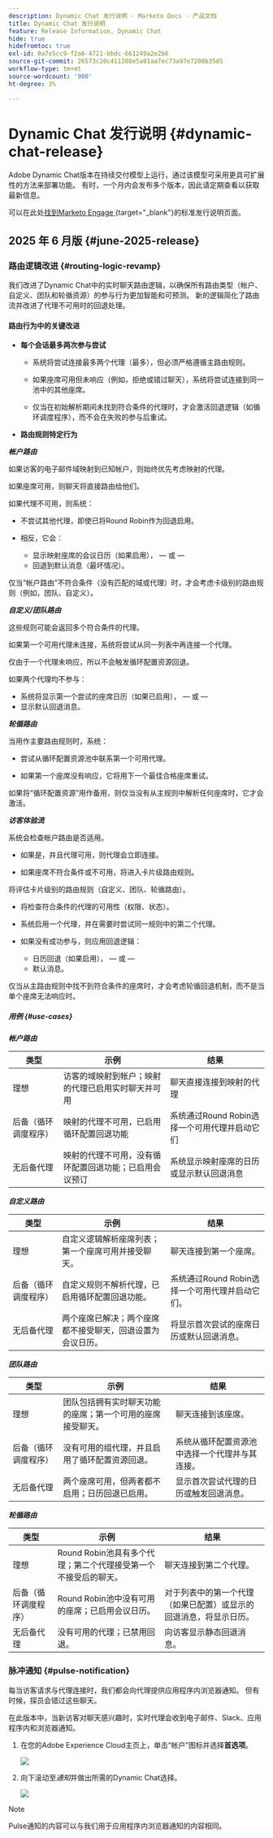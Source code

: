 ```yaml
---
description: Dynamic Chat 发行说明 - Marketo Docs - 产品文档
title: Dynamic Chat 发行说明
feature: Release Information, Dynamic Chat
hide: true
hidefromtoc: true
exl-id: 0a7e5cc9-f2a6-4721-bbdc-661249a2e2b6
source-git-commit: 26573c20c411208e5a01aa7ec73a97e7208b35d5
workflow-type: tm+mt
source-wordcount: '900'
ht-degree: 3%

---
```


# Dynamic Chat 发行说明 {#dynamic-chat-release}

Adobe Dynamic Chat版本在持续交付模型上运行，通过该模型可采用更具可扩展性的方法来部署功能。 有时，一个月内会发布多个版本，因此请定期查看以获取最新信息。

可以在此处[找到Marketo Engage ](/help/marketo/release-notes/current.md){target="_blank"}的标准发行说明页面。

## 2025 年 6 月版 {#june-2025-release}

### 路由逻辑改进 {#routing-logic-revamp}

我们改进了Dynamic Chat中的实时聊天路由逻辑，以确保所有路由类型（帐户、自定义、团队和轮循资源）的参与行为更加智能和可预测。 新的逻辑简化了路由流并改进了代理不可用时的回退处理。

#### 路由行为中的关键改进

* **每个会话最多两次参与尝试**

   * 系统将尝试连接最多两个代理（最多），但必须严格遵循主路由规则。

   * 如果座席可用但未响应（例如，拒绝或错过聊天），系统将尝试连接到同一池中的其他座席。

   * 仅当在初始解析期间未找到符合条件的代理时，才会激活回退逻辑（如循环调度程序），而不会在失败的参与后重试。

* **路由规则特定行为**

_**帐户路由**_

如果访客的电子邮件域映射到已知帐户，则始终优先考虑映射的代理。

如果座席可用，则聊天将直接路由给他们。

如果代理不可用，则系统：

* 不尝试其他代理，即使已将Round Robin作为回退启用。

* 相反，它会：

   * 显示映射座席的会议日历（如果启用），
 — 或 — 
   * 回退到默认消息（最坏情况）。

仅当“帐户路由”不符合条件（没有匹配的域或代理）时，才会考虑卡级别的路由规则（例如，团队、自定义）。

_**自定义/团队路由**_

这些规则可能会返回多个符合条件的代理。

如果第一个可用代理未连接，系统将尝试从同一列表中再连接一个代理。

仅由于一个代理未响应，所以不会触发循环配置资源回退。

如果两个代理均不参与：

* 系统将显示第一个尝试的座席日历（如果已启用），
 — 或 — 
* 显示默认回退消息。

_**轮循路由**_

当用作主要路由规则时，系统：

* 尝试从循环配置资源池中联系第一个可用代理。

* 如果第一个座席没有响应，它将用下一个最佳合格座席重试。

如果将“循环配置资源”用作备用，则仅当没有从主规则中解析任何座席时，它才会激活。

_**访客体验流**_

系统会检查帐户路由是否适用。

* 如果是，并且代理可用，则代理会立即连接。

* 如果座席不符合条件或不可用，将进入卡片级路由规则。

将评估卡片级别的路由规则（自定义、团队、轮循路由）。

* 将检查符合条件的代理的可用性（权限、状态）。

* 系统启用一个代理，并在需要时尝试同一规则中的第二个代理。

* 如果没有成功参与，则应用回退逻辑：

   * 日历回退（如果启用），
 — 或 — 
   * 默认消息。

仅当从主路由规则中找不到符合条件的座席时，才会考虑轮循回退机制，而不是当单个座席无法响应时。

##### 用例 {#use-cases}

_**帐户路由**_

<table><thead>
  <tr>
    <th>类型</th>
    <th>示例</th>
    <th>结果</th>
  </tr></thead>
<tbody>
  <tr>
    <td>理想</td>
    <td>访客的域映射到帐户；映射的代理已启用实时聊天并可用</td>
    <td>聊天直接连接到映射的代理</td>
  </tr>
  <tr>
    <td>后备（循环调度程序）</td>
    <td>映射的代理不可用，已启用循环配置回退功能</td>
    <td>系统通过Round Robin选择一个可用代理并启动它们 </td>
  </tr>
  <tr>
    <td>无后备代理</td>
    <td>映射的代理不可用，没有循环配置回退功能；已启用会议预订</td>
    <td>系统显示映射座席的日历或显示默认回退消息</td>
  </tr>
</tbody></table>

_**自定义路由**_

<table><thead>
  <tr>
    <th>类型</th>
    <th>示例</th>
    <th>结果</th>
  </tr></thead>
<tbody>
  <tr>
    <td>理想</td>
    <td>自定义逻辑解析座席列表；第一个座席可用并接受聊天。</td>
    <td>聊天连接到第一个座席。</td>
  </tr>
  <tr>
    <td>后备（循环调度程序）</td>
    <td>自定义规则不解析代理，已启用循环配置回退功能。</td>
    <td>系统通过Round Robin选择一个可用代理并启动它们。</td>
  </tr>
  <tr>
    <td>无后备代理</td>
    <td>两个座席已解决；两个座席都不接受聊天，回退设置为会议日历。</td>
    <td>将显示首次尝试的座席日历或默认回退消息。</td>
  </tr>
</tbody></table>

_**团队路由**_

<table><thead>
  <tr>
    <th>类型</th>
    <th>示例</th>
    <th>结果</th>
  </tr></thead>
<tbody>
  <tr>
    <td>理想</td>
    <td>团队包括拥有实时聊天功能的座席；第一个可用的座席接受聊天。</td>
    <td>聊天连接到该座席。</td>
  </tr>
  <tr>
    <td>后备（循环调度程序）</td>
    <td>没有可用的组代理，并且启用了循环配置资源回退。</td>
    <td>系统从循环配置资源池中选择一个代理并与其连接。</td>
  </tr>
  <tr>
    <td>无后备代理</td>
    <td>两个座席可用，但两者都不启用；日历回退已启用。</td>
    <td>显示首次尝试代理的日历或触发回退消息。</td>
  </tr>
</tbody></table>

_**轮循路由**_

<table><thead>
  <tr>
    <th>类型</th>
    <th>示例</th>
    <th>结果</th>
  </tr></thead>
<tbody>
  <tr>
    <td>理想</td>
    <td>Round Robin池具有多个代理；第二个代理接受第一个不接受后的聊天。</td>
    <td>聊天连接到第二个代理。</td>
  </tr>
  <tr>
    <td>后备（循环调度程序）</td>
    <td>Round Robin池中没有可用的座席；已启用会议日历。</td>
    <td>对于列表中的第一个代理（如果已配置）或显示的回退消息，将显示日历。</td>
  </tr>
  <tr>
    <td>无后备代理</td>
    <td>没有可用的代理；已禁用回退。</td>
    <td>向访客显示静态回退消息。</td>
  </tr>
</tbody></table>

### 脉冲通知 {#pulse-notification}

每当访客请求与代理连接时，我们都会向代理提供应用程序内浏览器通知。 但有时候，探员会错过这些聊天。

在此版本中，当新访客对聊天感兴趣时，实时代理会收到电子邮件、Slack、应用程序内和浏览器通知。

1. 在您的Adobe Experience Cloud主页上，单击“帐户”图标并选择&#x200B;**首选项**。

   ![](assets/dynamic-chat-june-2025-release-1.png)

1. 向下滚动至&#x200B;_通知_&#x200B;并做出所需的Dynamic Chat选择。

   ![](assets/dynamic-chat-june-2025-release-2.png)

>[!NOTE]
>
>Pulse通知的内容可以与我们用于应用程序内浏览器通知的内容相同。
